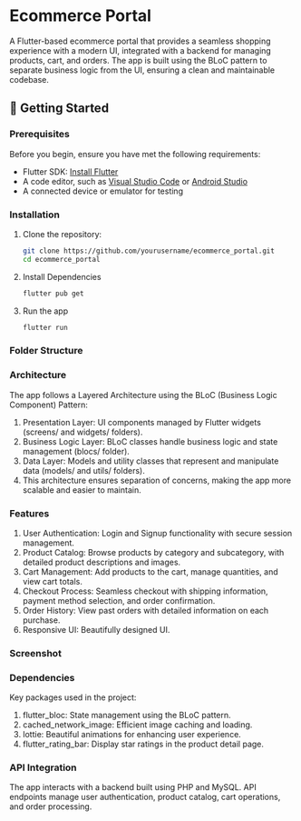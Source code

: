 # Ecommerce Portal

A Flutter-based ecommerce portal that provides a seamless shopping experience with a modern UI, integrated with a backend for managing products, cart, and orders. The app is built using the BLoC pattern to separate business logic from the UI, ensuring a clean and maintainable codebase.

## 🚀 Getting Started

### Prerequisites

Before you begin, ensure you have met the following requirements:

- Flutter SDK: [Install Flutter](https://flutter.dev/docs/get-started/install)
- A code editor, such as [Visual Studio Code](https://code.visualstudio.com/) or [Android Studio](https://developer.android.com/studio)
- A connected device or emulator for testing

### Installation

1. Clone the repository:
   ```bash
   git clone https://github.com/yourusername/ecommerce_portal.git
   cd ecommerce_portal

2. Install Dependencies
   ```bash
   flutter pub get

3. Run the app
   ```bash
   flutter run
   
### Folder Structure



### Architecture
The app follows a Layered Architecture using the BLoC (Business Logic Component) Pattern:

1. Presentation Layer: UI components managed by Flutter widgets (screens/ and widgets/ folders).
2. Business Logic Layer: BLoC classes handle business logic and state management (blocs/ folder).
3. Data Layer: Models and utility classes that represent and manipulate data (models/ and utils/ folders).
4. This architecture ensures separation of concerns, making the app more scalable and easier to maintain.

### Features

1. User Authentication: Login and Signup functionality with secure session management.
2. Product Catalog: Browse products by category and subcategory, with detailed product descriptions and images.
3. Cart Management: Add products to the cart, manage quantities, and view cart totals.
4. Checkout Process: Seamless checkout with shipping information, payment method selection, and order confirmation.
5. Order History: View past orders with detailed information on each purchase.
6. Responsive UI: Beautifully designed UI.

### Screenshot

### Dependencies

Key packages used in the project:

1. flutter_bloc: State management using the BLoC pattern.
2. cached_network_image: Efficient image caching and loading.
3. lottie: Beautiful animations for enhancing user experience.
4. flutter_rating_bar: Display star ratings in the product detail page.

### API Integration

The app interacts with a backend built using PHP and MySQL. API endpoints manage user authentication, product catalog, cart operations, and order processing. 

